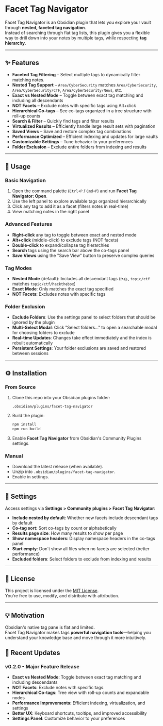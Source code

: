 # Facet Tag Navigator

Facet Tag Navigator is an Obsidian plugin that lets you explore your vault through **nested, faceted tag navigation**.  
Instead of searching through flat tag lists, this plugin gives you a flexible way to drill down into your notes by multiple tags, while respecting **tag hierarchy**.

---

## ✨ Features

- **Faceted Tag Filtering** – Select multiple tags to dynamically filter matching notes.  
- **Nested Tag Support** – `Area/CyberSecurity` matches `Area/CyberSecurity`, `Area/CyberSecurity/CTF`, `Area/CyberSecurity/News`, etc.  
- **Exact vs Nested Mode** – Toggle between exact tag matching and including all descendants
- **NOT Facets** – Exclude notes with specific tags using Alt+click
- **Hierarchical Co-tags** – See co-tags organized in a tree structure with roll-up counts
- **Search & Filter** – Quickly find tags and filter results
- **Virtualized Results** – Efficiently handle large result sets with pagination
- **Saved Views** – Save and restore complex tag combinations
- **Performance Optimized** – Efficient indexing and updates for large vaults
- **Customizable Settings** – Tune behavior to your preferences
- **Folder Exclusion** – Exclude entire folders from indexing and results

---

## 🚀 Usage

### Basic Navigation
1. Open the command palette (`Ctrl+P` / `Cmd+P`) and run **Facet Tag Navigator: Open**.  
2. Use the left panel to explore available tags organized hierarchically
3. Click any tag to add it as a facet (filters notes in real-time)
4. View matching notes in the right panel

### Advanced Features
- **Right-click** any tag to toggle between exact and nested mode
- **Alt+click** (middle-click) to exclude tags (NOT facets)
- **Double-click** to expand/collapse tag hierarchies
- **Search** tags using the search bar above the co-tags panel
- **Save Views** using the "Save View" button to preserve complex queries

### Tag Modes
- **Nested Mode** (default): Includes all descendant tags (e.g., `topic/ctf` matches `topic/ctf/hackthebox`)
- **Exact Mode**: Only matches the exact tag specified
- **NOT Facets**: Excludes notes with specific tags

### Folder Exclusion
- **Exclude Folders**: Use the settings panel to select folders that should be ignored by the plugin
- **Multi-Select Modal**: Click "Select folders…" to open a searchable modal for choosing folders to exclude
- **Real-time Updates**: Changes take effect immediately and the index is rebuilt automatically
- **Persistent Settings**: Your folder exclusions are saved and restored between sessions

---

## ⚙️ Installation

### From Source
1. Clone this repo into your Obsidian plugins folder:
   ```
   .obsidian/plugins/facet-tag-navigator
   ```
2. Build the plugin:
   ```bash
   npm install
   npm run build
   ```
3. Enable **Facet Tag Navigator** from Obsidian's Community Plugins settings.

### Manual
- Download the latest release (when available).
- Unzip into `.obsidian/plugins/facet-tag-navigator`.
- Enable in settings.

---

## 🔧 Settings

Access settings via **Settings > Community plugins > Facet Tag Navigator**:

- **Include nested by default**: Whether new facets include descendant tags by default
- **Co-tag sort**: Sort co-tags by count or alphabetically
- **Results page size**: How many results to show per page
- **Show namespace headers**: Display namespace headers in the co-tags panel
- **Start empty**: Don't show all files when no facets are selected (better performance)
- **Excluded folders**: Select folders to exclude from indexing and results

---

## 📜 License

This project is licensed under the [MIT License](LICENSE).  
You're free to use, modify, and distribute with attribution.

---

## 💡 Motivation

Obsidian's native tag pane is flat and limited.  
Facet Tag Navigator makes tags **powerful navigation tools**—helping you understand your knowledge base and move through it more intuitively.

## 🔄 Recent Updates

### v0.2.0 - Major Feature Release
- **Exact vs Nested Mode**: Toggle between exact tag matching and including descendants
- **NOT Facets**: Exclude notes with specific tags
- **Hierarchical Co-tags**: Tree view with roll-up counts and expandable nodes
- **Performance Improvements**: Efficient indexing, virtualization, and settings
- **Better UX**: Keyboard shortcuts, tooltips, and improved accessibility
- **Settings Panel**: Customize behavior to your preferences

